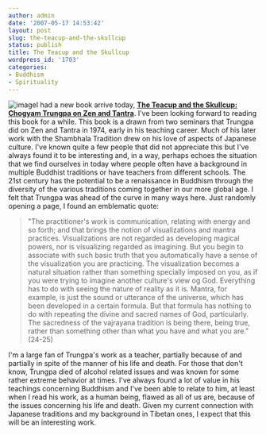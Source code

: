 ```yaml
---
author: admin
date: '2007-05-17 14:53:42'
layout: post
slug: the-teacup-and-the-skullcup
status: publish
title: The Teacup and the Skullcup
wordpress_id: '1703'
categories:
- Buddhism
- Spirituality
---
```


![image](http://www.arcanology.com/images/teacup-skullcup.jpg)I had a
new book arrive today, **[The Teacup and the Skullcup: Chogyam Trungpa
on Zen and
Tantra](http://www.amazon.com/Teacup-Skullcup-Chogyam-Trungpa-Tantra/dp/1550550241)**.
I've been looking forward to reading this book for a while. This book is
a drawn from two seminars that Trungpa did on Zen and Tantra in 1974,
early in his teaching career. Much of his later work with the Shambhala
Tradition drew on his love of aspects of Japanese culture. I've known
quite a few people that did not appreciate this but I've always found it
to be interesting and, in a way, perhaps echoes the situation that we
find ourselves in today where people often have a background in multiple
Buddhist traditions or have teachers from different schools. The 21st
century has the potential to be a renaissance in Buddhism through the
diversity of the various traditions coming together in our more global
age. I felt that Trungpa was ahead of the curve in many ways here. Just
randomly opening a page, I found an emblematic quote:

> "The practitioner's work is communication, relating with energy and so
> forth; and that brings the notion of visualizations and mantra
> practices. Visualizations are not regarded as developing magical
> powers, nor is visualizing regarded as imagining. But you begin to
> associate with such basic truth that you automatically have a sense of
> the visualization you are practicing. The visualization becomes a
> natural situation rather than something specially imposed on you, as
> if you were trying to imagine another culture's view og God.
> Everything has to do with seeing the nature of reality as it is.
> Mantra, for example, is just the sound or utterance of the universe,
> which has been developed in a certain formula. But that formula has
> nothing to do with repeating the divine and sacred names of God,
> particularly. The sacredness of the vajrayana tradition is being
> there, being true, rather than something other than what you have and
> what you are." (24-25)

I'm a large fan of Trungpa's work as a teacher, partially because of and
partially in spite of the manner of his life and death. For those that
don't know, Trungpa died of alcohol related issues and was known for
some rather extreme behavior at times. I've always found a lot of value
in his teachings concerning Buddhism and I've been able to relate to
him, at least when I read his work, as a human being, flawed as all of
us are, because of the issues concerning his life and death. Given my
current connection with Japanese traditions and my background in Tibetan
ones, I expect that this will be an interesting work.
